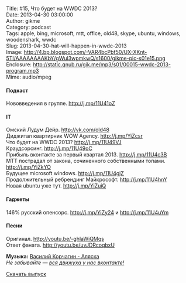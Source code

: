 Title: #15, Что будет на WWDC 2013?  
Date: 2013-04-30 03:00:00  
Author: gikme  
Category: podcast  
Tags: apple, bing, microsoft, mtt, office, old48, skype, ubuntu, windows, woodenshark, wwdc  
Slug: 2013-04-30-hat-will-happen-in-wwdc-2013  
Image: http://4.bp.blogspot.com/-VAR4bcPbf50/UX-XKnt-5TI/AAAAAAAAKbY/gWul3wpmkwQ/s1600/gikme-pic-s01e15.png  
Enclosure: http://static.qnub.ru/gik.me/mp3/s01/00015-wwdc-2013-program.mp3  
Mime: audio/mpeg

#### Подкаст

Нововведения в группе. <http://j.mp/11U41oZ>

#### IT

Омский Лудум Дейр. <http://vk.com/old48>  
Диджитал квартирник WOW Agency. <http://j.mp/YiZcsr>  
Что будет на WWDC 2013? <http://j.mp/11U49VJ>  
Краудсорсинг. <http://j.mp/11U49oC>  
Прибыль вконтакте за первый квартал 2013. <http://j.mp/11U4c3B>  
МТТ пострадал от закона, сочиненного собственными топами.  
<http://j.mp/YiZkYO>  
Будущее microsoft windows. <http://j.mp/11U4gjZ>  
Продолжительный ребрендинг Майкрософт. <http://j.mp/11U4hnY>  
Новая ubuntu уже тут. <http://j.mp/YiZuiQ>

#### Гаджеты

146% русский опенсорс. <http://j.mp/YiZy24> и <http://j.mp/11U4uYm>

#### Песни

Оригинал. <http://youtu.be/-ghlaWiQMqs>  
Ответ фаната. <http://youtu.be/uvJDRcoqbxU>

**Музыка:** [Василий Корчагин - Аляска](http://vk.com/bacc3)  
*Не забывайте — [вся движуха у нас вконтакте!](http://vk.com/gikme)*

[Скачать выпуск](http://static.qnub.ru/gik.me/mp3/s01/00015-wwdc-2013-program.mp3)


